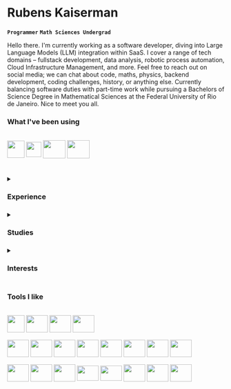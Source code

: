 # Rubens Kaiserman
**`Programmer`** **`Math Sciences Undergrad`**

Hello there. I'm currently working as a software developer, diving into Large Language Models (LLM) integration within SaaS. I cover a range of tech domains – fullstack development, data analysis, robotic process automation, Cloud Infrastructure Management, and more. Feel free to reach out on social media; we can chat about code, maths, physics, backend development, coding challenges, history, or anything else. Currently balancing software duties with part-time work while pursuing a Bachelors of Science Degree in Mathematical Sciences at the Federal University of Rio de Janeiro. Nice to meet you all.

### What I've been using
<div style="display: inline_block"><br>
  <img align="center" height="40" src="https://cdn.jsdelivr.net/gh/devicons/devicon/icons/go/go-original.svg" />
  <img align="center" height="35" width="35" src="https://cdn.jsdelivr.net/gh/devicons/devicon/icons/javascript/javascript-plain.svg" />
  <img align="center" height="42" width="52" src="https://cdn.jsdelivr.net/gh/devicons/devicon/icons/python/python-original.svg" />
  <img align="center" height="42" width="52" src="https://cdn.jsdelivr.net/gh/devicons/devicon/icons/googlecloud/googlecloud-original.svg" />
</div>

#

<details>
  <summary><h3>Experience<h3></summary>
  <ul>
    <li>FullStack Software Engineer</li>
    <li>Web Design Intern</li>
    <li>Research Program Mobile Developer</li>
  </ul>
</details>

<details>
  <summary><h3>Studies<h3></summary>
  <ul>
    <li>Mathematical Sciences Undergraduate Student (Federal University of Rio de Janeiro - UFRJ)</li>
    <li>Computer Science Technician (Federal Institute of Rio de Janeiro - IFRJ)</li>
    <li>Scientific Initiation Program on Mathematics (Brazilian National Institute of Pure and Applied Mathematics - IMPA)</li>
    <li>Web Courses + Self taught stuff. Software Development and Computer Science in general</li>
  <ul>
</details>

<details>
  <summary><h3>Interests<h3></summary>
  <ul>
    <li>Artificial Inteligence</li>
    <li>Backend Development</li>
    <li>Data Science</li>
    <li>Applied Mathematics</li>
    <li>DevOps</li>
  </ul>
</details>

### Tools I like
<div style="display: inline_block"><br>
<img align="center" height="40" src="https://cdn.jsdelivr.net/gh/devicons/devicon/icons/go/go-original.svg" />
<img align="center" height="40" width="50" src="https://cdn.jsdelivr.net/gh/devicons/devicon/icons/typescript/typescript-plain.svg" />
<img align="center" height="40" width="50" src="https://cdn.jsdelivr.net/gh/devicons/devicon/icons/javascript/javascript-plain.svg" />
<img align="center" height="40" width="50" src="https://cdn.jsdelivr.net/gh/devicons/devicon/icons/python/python-original.svg" />
<br>
<br>
<img align="center" height="40" width="50" src="https://cdn.jsdelivr.net/gh/devicons/devicon/icons/nestjs/nestjs-plain.svg" />
<img align="center" height="40" width="50" src="https://cdn.jsdelivr.net/gh/devicons/devicon/icons/selenium/selenium-original.svg" />
<img align="center" height="40" width="50" src="https://cdn.jsdelivr.net/gh/devicons/devicon/icons/pandas/pandas-original.svg" />
<img align="center" height="40" width="50" src="https://cdn.jsdelivr.net/gh/devicons/devicon/icons/django/django-plain.svg" />
<img align="center" height="40" width="50" src="https://cdn.jsdelivr.net/gh/devicons/devicon/icons/flask/flask-original.svg" />
<img align="center" height="40" width="50" src="https://cdn.jsdelivr.net/gh/devicons/devicon/icons/react/react-original.svg" />
<img align="center" height="40" width="50" src="https://cdn.jsdelivr.net/gh/devicons/devicon/icons/nextjs/nextjs-original.svg" />
<img align="center" height="40" width="50" src="https://cdn.jsdelivr.net/gh/devicons/devicon/icons/tailwindcss/tailwindcss-plain.svg" /> 
<br>
<br>
<img align="center" height="40" width="50" src="https://cdn.jsdelivr.net/gh/devicons/devicon/icons/mysql/mysql-original.svg" />
<img align="center" height="40" width="50" src="https://cdn.jsdelivr.net/gh/devicons/devicon/icons/postgresql/postgresql-plain.svg" />
<img align="center" height="40" width="50" src="https://cdn.jsdelivr.net/gh/devicons/devicon/icons/firebase/firebase-plain.svg" />
<img align="center" height="35" width="50" src="https://cdn.jsdelivr.net/gh/devicons/devicon/icons/git/git-original.svg" />
<img align="center" height="35" width="50" src="https://cdn.jsdelivr.net/gh/devicons/devicon/icons/docker/docker-plain.svg" />
<img align="center" height="40" width="50" src="https://cdn.jsdelivr.net/gh/devicons/devicon/icons/googlecloud/googlecloud-original.svg" />
<img align="center" height="40" width="50" src="https://cdn.jsdelivr.net/gh/devicons/devicon/icons/amazonwebservices/amazonwebservices-original.svg" />
<img align="center" height="40" width="50" src="https://cdn.jsdelivr.net/gh/devicons/devicon/icons/bash/bash-original.svg" />
</div>
